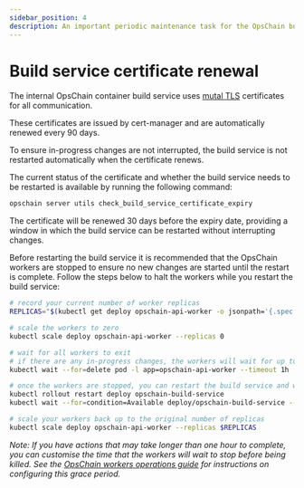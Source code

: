 ```yaml
---
sidebar_position: 4
description: An important periodic maintenance task for the OpsChain build service.
---
```


# Build service certificate renewal

The internal OpsChain container build service uses [mutal TLS](https://en.wikipedia.org/wiki/Mutual_authentication#mTLS) certificates for all communication.

These certificates are issued by cert-manager and are automatically renewed every 90 days.

To ensure in-progress changes are not interrupted, the build service is not restarted automatically when the certificate renews.

The current status of the certificate and whether the build service needs to be restarted is available by running the following command:

```bash
opschain server utils check_build_service_certificate_expiry
```

The certificate will be renewed 30 days before the expiry date, providing a window in which the build service can be restarted without interrupting changes.

Before restarting the build service it is recommended that the OpsChain workers are stopped to ensure no new changes are started until the restart is complete. Follow the steps below to halt the workers while you restart the build service:

```bash
# record your current number of worker replicas
REPLICAS="$(kubectl get deploy opschain-api-worker -o jsonpath='{.spec.replicas}')"

# scale the workers to zero
kubectl scale deploy opschain-api-worker --replicas 0

# wait for all workers to exit
# if there are any in-progress changes, the workers will wait for up to one hour for these to complete
kubectl wait --for=delete pod -l app=opschain-api-worker --timeout 1h

# once the workers are stopped, you can restart the build service and wait for it to become available again
kubectl rollout restart deploy opschain-build-service
kubectl wait --for=condition=Available deploy/opschain-build-service --timeout 5m

# scale your workers back up to the original number of replicas
kubectl scale deploy opschain-api-worker --replicas $REPLICAS
```

_Note: If you have actions that may take longer than one hour to complete, you can customise the time that the workers will wait to stop before being killed. See the [OpsChain workers operations guide](/docs/operations/workers.md) for instructions on configuring this grace period._
